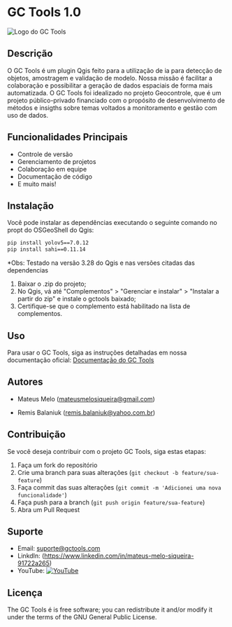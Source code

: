 # GC Tools 1.0

![Logo do GC Tools](https://lh3.googleusercontent.com/pw/ADCreHeq-XUc8tTtgEqLWLCia7LzhR8DwnFnDxVL_eWAMv8FOoVWD7XikZEurbuaDkIN01yaE_OjJV6_iuSaG__HBGHqdockfh0S6KyJbzx5RnZlA4sgtPSZGz4-azZbYg6stYuk5y2tzGN7XpzYaWDc85HI=w200-h200-s-no?authuser=0)

## Descrição

O GC Tools é um plugin Qgis feito para a utilização de ia para detecção de objetos, amostragem e validação de modelo. Nossa missão é facilitar a colaboração e possibilitar a geração de dados espaciais de forma mais automatizada. O GC Tools foi idealizado no projeto Geocontrole, que é um projeto público-privado financiado com o propósito de desenvolvimento de métodos e insigths sobre temas voltados a monitoramento e gestão com uso de dados.

## Funcionalidades Principais

- Controle de versão
- Gerenciamento de projetos
- Colaboração em equipe
- Documentação de código
- E muito mais!

## Instalação

Você pode instalar as dependências executando o seguinte comando no propt do OSGeoShell do Qgis:

```bash
pip install yolov5==7.0.12
pip install sahi==0.11.14
```
*Obs: Testado na versão 3.28 do Qgis e nas versões citadas das dependencias

1) Baixar o .zip do projeto;
2) No Qgis, vá até "Complementos" > "Gerenciar e instalar" > "Instalar a partir do zip" e instale o gctools baixado;
3) Certifique-se que o complemento está habilitado na lista de complementos.


## Uso

Para usar o GC Tools, siga as instruções detalhadas em nossa documentação oficial: [Documentação do GC Tools](https://gctools.readthedocs.io)

## Autores

- Mateus Melo (mateusmelosiqueira@gmail.com)

- Remis Balaniuk (remis.balaniuk@yahoo.com.br)
  
## Contribuição

Se você deseja contribuir com o projeto GC Tools, siga estas etapas:

1. Faça um fork do repositório
2. Crie uma branch para suas alterações (`git checkout -b feature/sua-feature`)
3. Faça commit das suas alterações (`git commit -m 'Adicionei uma nova funcionalidade'`)
4. Faça push para a branch (`git push origin feature/sua-feature`)
5. Abra um Pull Request


## Suporte

- Email: suporte@gctools.com
- LinkdIn: (https://www.linkedin.com/in/mateus-melo-siqueira-91722a265)
- YouTube: [![YouTube](https://img.shields.io/static/v1?label=subscribe&logo=youtube&logoColor=ff0000&color=brightgreen&message=2k)](https://www.youtube.com/c/KivyMD)

## Licença

The GC Tools é is free software; you can redistribute it and/or modify it under the terms of the GNU General Public License. 
